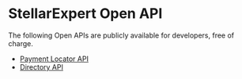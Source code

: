 # StellarExpert Open API

The following Open APIs are publicly available for developers, free of charge.

- [Payment Locator API](./payment-locator.md)
- [Directory API](./directory.md)